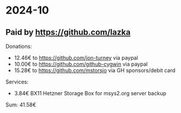 # 2024-10

## Paid by https://github.com/lazka

Donations:

* 12.46€ to https://github.com/jon-turney via paypal
* 10.00€ to https://github.com/github-cygwin via paypal
* 15.28€ to https://github.com/mstorsjo via GH sponsors/debit card

Services:

* 3.84€ BX11 Hetzner Storage Box for msys2.org server backup

Sum: 41.58€
